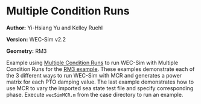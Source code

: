 # Multiple Condition Runs

**Author:**	Yi-Hsiang Yu and Kelley Ruehl

**Version:** 	WEC-Sim v2.2

**Geometry:**	RM3

Example using [Multiple Condition Runs](http://wec-sim.github.io/WEC-Sim/features.html) to run WEC-Sim with Multiple Condition Runs for the [RM3 example](http://wec-sim.github.io/WEC-Sim/tutorials.html#two-body-point-absorber-rm3). These examples demonstrate each of the 3 different ways to run WEC-Sim with MCR and generates a power matrix for each PTO damping value. The last example demonstrates how to use MCR to vary the imported sea state test file and specify corresponding phase. Execute `wecSimMCR.m` from the case directory to run an example. 



